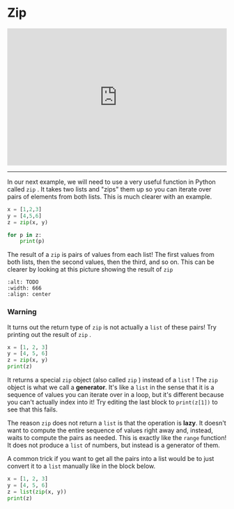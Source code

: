 # Zip

<div style="position: relative; padding-bottom: 62.5%; height: 0;">
    <iframe src="https://www.loom.com/embed/ff2cbac74ed743bbafe62257da8601d1" frameborder="0" webkitallowfullscreen mozallowfullscreen allowfullscreen style="position: absolute; top: 0; left: 0; width: 100%; height: 100%;"></iframe>
</div>

---

In our next example, we will need to use a very useful function in Python called `zip` . It takes two lists and "zips" them up so you can iterate over pairs of elements from both lists. This is much clearer with an example.

```python
x = [1,2,3]
y = [4,5,6]
z = zip(x, y)

for p in z:
    print(p)
```

The result of a `zip` is pairs of values from each list! The first values from both lists, then the second values, then the third, and so on. This can be clearer by looking at this picture showing the result of `zip`

```{image} https://static.us.edusercontent.com/files/h3Jlor1N0B1k8kobm1o9vClc
:alt: TODO
:width: 666
:align: center
```

### Warning

It turns out the return type of `zip` is not actually a `list` of these pairs! Try printing out the result of `zip` .

```python
x = [1, 2, 3]
y = [4, 5, 6]
z = zip(x, y)
print(z)
```

It returns a special `zip` object (also called `zip` ) instead of a `list` ! The `zip` object is what we call a **generator**. It's like a `list` in the sense that it is a sequence of values you can iterate over in a loop, but it's different because you can't actually index into it! Try editing the last block to `print(z[1])` to see that this fails.

The reason `zip` does not return a `list` is that the operation is **lazy**. It doesn't want to compute the entire sequence of values right away and, instead, waits to compute the pairs as needed. This is exactly like the `range` function! It does not produce a `list` of numbers, but instead is a generator of them.

A common trick if you want to get all the pairs into a list would be to just convert it to a `list` manually like in the block below.

```python
x = [1, 2, 3]
y = [4, 5, 6]
z = list(zip(x, y))
print(z)
```
